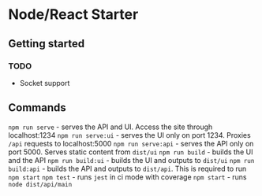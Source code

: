 # Node/React Starter



## Getting started

### TODO
- Socket support


## Commands

`npm run serve` - serves the API and UI. Access the site through localhost:1234
`npm run serve:ui` - serves the UI only on port 1234. Proxies `/api` requests to localhost:5000
`npm run serve:api` - serves the API only on port 5000. Serves static content from `dist/ui`
`npm run build` - builds the UI and the API
`npm run build:ui` - builds the UI and outputs to `dist/ui`
`npm run build:api` - builds the API and outputs to `dist/api`. This is required to run `npm start`
`npm test` - runs `jest` in ci mode with coverage
`npm start` - runs `node dist/api/main`

